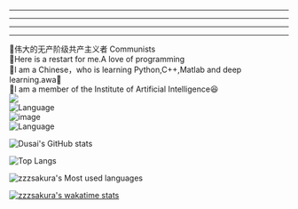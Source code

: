 <!--
-->
--------------------------------------------------------------------------------------------------------------------------------------------------------
--------------------------------------------------------------------------------------------------------------------------------------------------------
--------------------------                                    -------------------------                   ----------------------------------------------
--------------------------------------------------------------------------------------------------------------------------------------------------------



🥇伟大的无产阶级共产主义者 Communists  
📝Here is a restart for me.A love of programming  
📝I am a Chinese，who is learning Python,C++,Matlab and deep learning.awa🍿  
📝I am a member of the Institute of Artificial Intelligence😆  
![](https://img.shields.io/badge/python-3.9-orange?style=for-the-badge&logo=python&logoColor=orange)  
![Language](https://img.shields.io/badge/language-c++-brightgreen)  
![image](https://github.com/zzzsakura/zzzsakura/assets/147756443/f05daef2-c4b3-45f7-9fc4-b2d7be839c8d)  
![Language](https://img.shields.io/badge/method-deep_learning-brightblue)  

![Dusai's GitHub stats](https://github-readme-stats.vercel.app/api?username=zzzsakura&show_icons=true&theme=radical)  



![Top Langs](https://github-readme-stats.vercel.app/api/top-langs/?username=zzzsakura&hide_progress=true)

![zzzsakura's Most used languages](https://github-readme-stats.vercel.app/api/top-langs/?username=zzzsakura&layout=compact&hide_border=true&langs_count=10)

[![zzzsakura's wakatime stats](https://github-readme-stats.vercel.app/api/wakatime?username=zzzsakura)](https://github.com/anuraghazra/github-readme-stats)


<!--START_SECTION:waka-->  



<!--END_SECTION:waka-->
